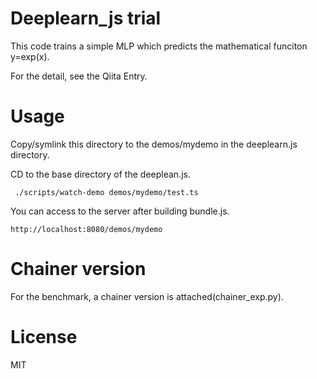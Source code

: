# Deeplearn_js trial

This code trains a simple MLP which predicts the mathematical funciton y=exp(x).

For the detail, see the Qiita Entry.

# Usage

Copy/symlink this directory to the demos/mydemo in the deeplearn.js directory.

CD to the base directory of the deeplean.js.

```
 ./scripts/watch-demo demos/mydemo/test.ts
```

You can access to the server after building bundle.js.

```
http://localhost:8080/demos/mydemo
```

# Chainer version

For the benchmark, a chainer version is attached(chainer_exp.py).

# License

MIT
